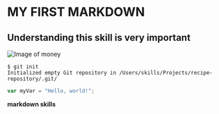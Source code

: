 # MY FIRST MARKDOWN
## Understanding this skill is very important

![Image of money](https://cdn.corporatefinanceinstitute.com/assets/money-2.jpeg)

```
$ git init
Initialized empty Git repository in /Users/skills/Projects/recipe-repository/.git/
```
``` javascript
var myVar = "Hello, world!";
```
**markdown skills**
